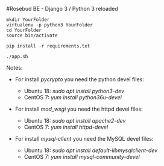 #Rosebud BE - Django 3 / Python 3 reloaded

```
mkdir YourFolder
virtualenv -p python3 YourFolder
cd YourFolder
source bin/activate

pip install -r requirements.txt

./app.sh
```

Notes:
- For install *pycrypto* you need the python devel files:
  - Ubuntu 18: *sudo apt install python3-dev*
  - CentOS 7: *yum install python36u-devel*

- For install *mod_wsgi* you need the httpd devel files:
  - Ubuntu 18: *sudo apt install apache2-dev*
  - CentOS 7: *yum install httpd-devel*

- For install *mysql-client* you need the MySQL devel files:
  - Ubuntu 18: *sudo apt install default-libmysqlclient-dev*
  - CentOS 7: *yum install mysql-community-devel*


